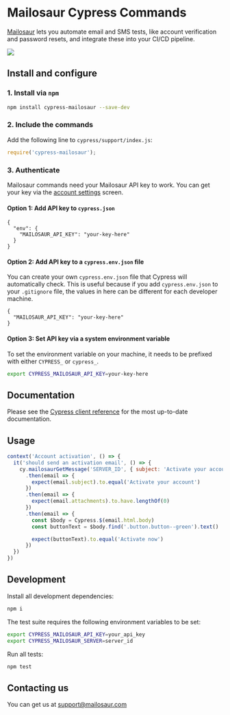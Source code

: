 # Mailosaur Cypress Commands

[Mailosaur](https://mailosaur.com) lets you automate email and SMS tests, like account verification and password resets, and integrate these into your CI/CD pipeline.

[![](https://github.com/mailosaur/cypress-mailosaur/workflows/CI/badge.svg)](https://github.com/mailosaur/cypress-mailosaur/actions)

## Install and configure

### 1. Install via `npm`

```sh
npm install cypress-mailosaur --save-dev
```

### 2. Include the commands

Add the following line to `cypress/support/index.js`:

```js
require('cypress-mailosaur');
```

### 3. Authenticate

Mailosaur commands need your Mailosaur API key to work. You can get your key via the [account settings](https://mailosaur.com/app/account/api-access) screen.

#### Option 1: Add API key to `cypress.json` 

```
{  
  "env": {
    "MAILOSAUR_API_KEY": "your-key-here"
  }
}
```

#### Option 2: Add API key to a `cypress.env.json` file

You can create your own `cypress.env.json` file that Cypress will automatically check. This is useful because if you add `cypress.env.json` to your `.gitignore` file, the values in here can be different for each developer machine.

```
{  
  "MAILOSAUR_API_KEY": "your-key-here"
}
```

#### Option 3: Set API key via a system environment variable

To set the environment variable on your machine, it needs to be prefixed with either `CYPRESS_` or `cypress_`.

```sh
export CYPRESS_MAILOSAUR_API_KEY=your-key-here
```

## Documentation

Please see the [Cypress client reference](https://mailosaur.com/docs/email-testing/cypress/client-reference/) for the most up-to-date documentation.

## Usage

```js
context('Account activation', () => {
  it('should send an activation email', () => {
    cy.mailosaurGetMessage('SERVER_ID', { subject: 'Activate your account' })
      .then(email => {
        expect(email.subject).to.equal('Activate your account')
      })
      .then(email => {
        expect(email.attachments).to.have.lengthOf(0)
      })
      .then(email => {
        const $body = Cypress.$(email.html.body)
        const buttonText = $body.find('.button.button--green').text()

        expect(buttonText).to.equal('Activate now')
      })
  })
})
```

## Development

Install all development dependencies:

```sh
npm i
```

The test suite requires the following environment variables to be set:

```sh
export CYPRESS_MAILOSAUR_API_KEY=your_api_key
export CYPRESS_MAILOSAUR_SERVER=server_id
```

Run all tests:

```sh
npm test
```

## Contacting us

You can get us at [support@mailosaur.com](mailto:support@mailosaur.com)

